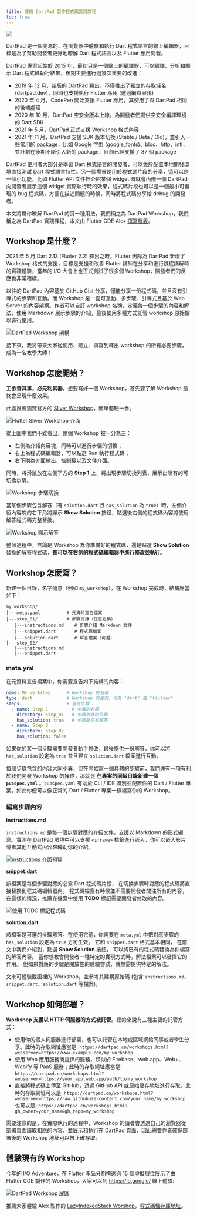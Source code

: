 ```yaml
---
title: 使用 DartPad 製作程式碼實踐課程
toc: true
---
```


![](https://devrel.andfun.cn/devrel/posts/2022/06/183a339569ee9.png)

DartPad 是一個開源的、在瀏覽器中體驗和執行 Dart 程式語言的線上編輯器，目標是為了幫助開發者更好地瞭解 Dart 程式語言以及 Flutter 應用開發。

DartPad 專案起始於 2015 年，最初只是一個線上的編譯器，可以編譯、分析和顯示 Dart 程式碼執行結果。後期主要進行過幾次重要的改進：
- 2019 年 12 月，新版的 DartPad 釋出，不僅推出了獨立的存取域名 (dartpad.dev)，同時也支援執行 Flutter 應用 (透過網頁展現)
- 2020 年 4 月，CodePen 開始支援 Flutter 應用，其使用了與 DartPad 相同的後端處理
- 2020 年 10 月，DartPad 空安全版本上線，為開發者們提供空安全編譯環境的 Dart SDK
- 2021 年 5 月，DartPad 正式支援 Workshop 格式內容
- 2021 年 11 月，DartPad 支援 SDK 版本切換 (Stable / Beta / Old)，並引入一些常用的 package，比如 Google 字型 (google_fonts)、bloc、http、intl，並計劃在後期不斷引入新的 package，目前已經支援了 87 個 package

DartPad 使用者大部分是學習 Dart 程式語言的開發者，可以免於配置本地開發環境直接測試 Dart 程式語言特性。另一個場景是用於程式碼片段的分享，這可以是一個小功能，比如 Flutter API 文件裡介紹某個 widget 時就會內嵌一個 DartPad 向開發者展示這個 widget 實際執行時的效果，程式碼片段也可以是一個最小可復現的 bug 程式碼，方便在描述問題的時候，同時將程式碼分享給 debug 的開發者。

本文將帶你瞭解 DartPad 的另一種用法，我們稱之為 DartPad Workshop，我們稱之為 DartPad 實踐課程，本文由 Flutter GDE Alex [撰寫發表](https://juejin.cn/post/7098544316296986638)。

## Workshop 是什麼？

2021 年 5 月 Dart 2.13 (Flutter 2.2) 釋出之時，Flutter 團隊為 DartPad 新增了 Workshop 格式的支援，目標是支援和改善 Flutter 講師在分享和進行課程講解時的實踐體驗，當年的 I/O 大會上也正式測試了很多個 Workshop，開發者們的反應也非常積極。

以往的 DartPad 內容基於 GitHub Gist 分享，僅能分享一份程式碼，並且沒有引導式的步驟和互動。而 Workshop 是一套可互動、多步驟、引導式且基於 Web Server 的內容架構。作者可以自訂 workshop 名稱，定義每一個步驟的內容和解法，使用 Markdown 展示步驟的介紹，最後使用多種方式託管 workshop 原始檔以進行使用。

![DartPad Workshop 架構](https://pic.alexv525.com/202205112305930.png)

接下來，我將帶來大家從使用、建立、撰寫到釋出 workshop 的所有必要步驟，成為一名教學大師！

##  Workshop 怎麼開始？

**工欲善其事，必先利其器**。想要寫好一個 Workshop，首先要了解 Workshop 最終會呈現什麼效果。

此處推薦瀏覽官方的 [Sliver Workshop](https://dartpad.cn/workshops.html?webserver=https://dartpad-workshops-io2021.web.app/getting_started_with_slivers)，簡單體驗一番。

![Flutter Sliver Workshop 介面](https://pic.alexv525.com/202205161642752.png)

從上圖中我們不難看出，整個 Workshop 被一分為三：
- 左側為介紹內容塊，同時可以進行步驟的切換；
- 右上為程式碼編輯器，可以點選 Run 執行程式碼；
- 右下則為介面輸出、控制檯以及文件介面。

同時，將滑鼠放在左側下方的 **Step 1** 上，將出現步驟切換列表，展示出所有的可切換步驟。

![Workshop 步驟切換](https://pic.alexv525.com/202205112348483.png)

當某個步驟包含解答（有 `solution.dart` 且 `has_solution` 為 `true`）時，左側介紹內容塊的右下角將顯示 **Show Solution** 按鈕，點選後右側的程式碼內容將使用解答程式碼完整替換。

![Workshop 顯示解答](https://pic.alexv525.com/202205161644944.png)

整個過程中，無論是 Workshop 為你準備好的程式碼，還是點選 **Show Solution** 替換的解答程式碼，**都可以在右側的程式碼編輯器中進行修改並執行**。

## Workshop 怎麼寫？

新建一個目錄，名字隨意（例如 `my_workshop`），在 Workshop 完成時，結構應當如下：

```
my_workshop/
|---meta.yaml          # 元資料宣告檔案
|---step_01/           # 步驟目錄（任意名稱）
   |---instructions.md    # 步驟介紹 Markdown 文件
   |---snippet.dart       # 程式碼檔案
   |---solution.dart      # 解答檔案（可選）
|---step_02/
   |---instructions.md
   |---snippet.dart
```

### meta.yml

在元資料宣告檔案中，你需要宣告如下結構的內容：

```yaml
name: My workshop      # Workshop 的名稱
type: dart             # Workshop 的型別，可為 "dart" 或 "flutter"
steps:                 # 宣告步驟
  - name: Step 1         # 步驟的名稱
    directory: step_01   # 步驟對應的目錄
    has_solution: true   # 步驟是否有解答
  - name: Step 2
    directory: step_02
    has_solution: false
```

如果你的某一個步驟需要開發者動手修改，最後提供一份解答，你可以將 `has_solution` 設定為 `true` 並且建立 `solution.dart` 檔案進行互動。

每個步驟包含的內容大同小異，但在開始寫一個具體的步驟前，我們還有一項有利於我們開發 Workshop 的操作，那就是 **在專案的同級目錄新建一個 `pubspec.yaml`** 。`pubspec.yaml` 有助於 CLI / IDE 識別並配置你的 Dart / Flutter 專案。如此你便可以像正常的 Dart / Flutter 專案一樣編寫你的 Workshop。

### 編寫步驟內容

**instructions.md**

`instructions.md` 是每一個步驟對應的介紹文件，支援以 Markdown 的形式編寫。實測在 DartPad 環境中可以支援 `<iframe>` 標籤進行嵌入，你可以嵌入影片或者其他互動式內容來輔助你的介紹。

![instructions 介面預覽](https://pic.alexv525.com/202205162308673.png)

**snippet.dart**

該檔案是每個步驟對應的必需 Dart 程式碼片段，
在切換步驟時對應的程式碼將直接替換到程式碼編輯器內。
程式碼檔案有時候並不需要開發者關注所有的內容，
在這樣的情況，推薦在檔案中使用 **TODO** 標記需要開發者修改的內容。

![使用 TODO 標記程式碼](https://pic.alexv525.com/202205162304888.png)

**solution.dart**

該檔案是可選的步驟解答。在使用它前，你需要在 `meta.yml` 中把對應步驟的 `has_solution` 設定為 `true` 方可生效。
它和 `snippet.dart` 格式基本相同，
在前文中我們介紹到，點選 **Show Solution** 按鈕，
可以將已有的程式碼替換為你編寫的解答內容。
當你想教會開發者一種特定的實現方式時，解法檔案可以發揮它的作用。
但如果對應的步驟是開放性的體驗嘗試，就無需提供特定的解法。

文末可體驗截圖裡的 Workshop，並參考其建構原始碼 (包含 `instructions.md`、`snippet.dart`、`solution.dart` 等檔案)。

## Workshop 如何部署？

**Workshop 支援以 HTTP 伺服器的方式被託管**。總的來說有三種主要的託管方式：

* 使用你的個人伺服器進行部署，也可以託管在本地或區域網給同事或者學生分享。此時的存取網址應當是: `https://dartpad.cn/workshops.html?webserver=https://www.example.com/my_workshop`
* 使用 Web 應用服務商提供的服務，類似於 Firebase、web.app、Web+、Webify 等 PaaS 服務；此時的存取網址應當是: `https://dartpad.cn/workshops.html?webserver=https://your_app.web.app/path/to/my_workshop`
* 直接將程式碼上傳至 GitHub，透過 GitHub API 或原始儲存地址進行存取。此時的存取網址可以是: `https://dartpad.cn/workshops.html?webserver=https://raw.githubusercontent.com/your_name/my_workshop` 也可以是: `https://dartpad.cn/workshops.html?gh_owner=your_name&gh_repo=my_workshop`

需要注意的是，在實際執行的過程中，Workshop 的讀者會透過自己的瀏覽器從部署頁面讀取相應的內容，並展示和執行在 DartPad 頁面，因此需要作者確保部署後的 Workshop 地址可以被正確存取。

## 體驗現有的 Workshop

今年的 I/O Adventure，在 Flutter 產品分割槽透過 15 個虛擬展位展示了由 Flutter GDE 製作的 Workshop，大家可以到 https://io.google/ 線上體驗:

![DartPad Workshop 展區](https://pic.alexv525.com/202205170011031.png)

推薦大家體驗 Alex 製作的 [LazyIndexedStack Worshop](https://flutter.cn/urls/lazyindexedstack)，[程式碼儲存庫地址](https://github.com/AlexV525/dartpad_workshops/tree/main/implement_lazy_indexed_stack)。
